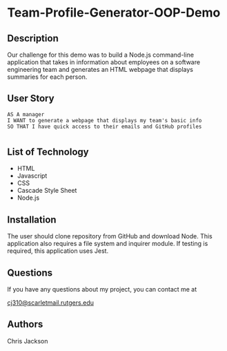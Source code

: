 # Team-Profile-Generator-OOP-Demo

## Description

Our challenge for this demo was to build a Node.js command-line application that takes in information about employees on a software engineering team and generates an HTML webpage that displays summaries for each person.

## User Story
```
AS A manager
I WANT to generate a webpage that displays my team's basic info
SO THAT I have quick access to their emails and GitHub profiles
```
#
## List of Technology
* HTML
* Javascript 
* CSS
* Cascade Style Sheet
* Node.js 

## Installation

The user should clone repository from GitHub and download Node. 
This application also requires a file system and inquirer module. 
If testing is required, this application uses Jest.

## Questions 
If you have any questions about my project, you can contact me at 

cj310@scarletmail.rutgers.edu

## Authors 

Chris Jackson


